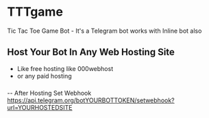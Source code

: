 # TTTgame
Tic Tac Toe Game Bot - It's a Telegram bot works with Inline bot also

## Host Your Bot In Any Web Hosting Site
  - Like free hosting like 000webhost
  - or any paid hosting
###
-- After Hosting Set Webhook
  https://api.telegram.org/botYOURBOTTOKEN/setwebhook?url=YOURHOSTEDSITE
